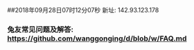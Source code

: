 ##2018年09月28日07时12分07秒 新址: 142.93.123.178
### 兔友常见问题及解答: https://github.com/wanggonging/d/blob/w/FAQ.md
